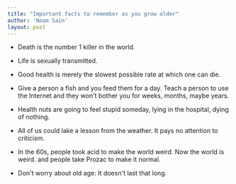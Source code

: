 ```yaml
---
title: "Important facts to remember as you grow older"
author: 'Noam Sain'
layout: post
---
```


- Death is the number 1 killer in the world.

- Life is sexually transmitted.

- Good health is merely the slowest possible rate at which one can die.

- Give a person a fish and you feed them for a day. Teach a person to use the Internet and they won't bother you for weeks, months, maybe years.

- Health nuts are going to feel stupid someday, lying in the hospital, dying of nothing.

- All of us could lake a lesson from the weather. It pays no attention to criticism.

- In the 60s, people took acid to make the world weird. Now the world is weird. and people take Prozac to make it normal.

- Don't worry about old age: It doesn't last that long.
